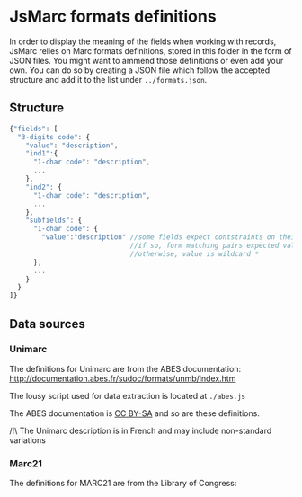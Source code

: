 # JsMarc formats definitions

In order to display the meaning of the fields when working with records, JsMarc
relies on Marc formats definitions, stored in this folder in the form of JSON
files. You might want to ammend those definitions or even add your own. You can do
so by creating a JSON file which follow the accepted structure and add it to the list
under `../formats.json`.

## Structure

```javascript
{"fields": [
  "3-digits code": {
    "value": "description",
    "ind1":{
      "1-char code": "description",
      ...
    },
    "ind2": {
      "1-char code": "description",
      ...    
    },
    "subfields": {
      "1-char code": {
        "value":"description" //some fields expect contstraints on their value.
                              //if so, form matching pairs expected value -> meaning
                              //otherwise, value is wildcard *
      },
      ...     
    }
  }
]}
```

## Data sources

### Unimarc

The definitions for Unimarc are from the ABES documentation:
http://documentation.abes.fr/sudoc/formats/unmb/index.htm

The lousy script used for data extraction is located at `./abes.js`

The ABES documentation is [CC BY-SA](http://creativecommons.org/licenses/by-nc-sa/3.0/fr/)
and so are these definitions.

/!\ The Unimarc description is in French and may include non-standard variations 

### Marc21

The definitions for MARC21 are from the Library of Congress:

